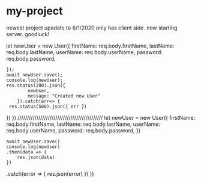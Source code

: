 # my-project
newest project upadate to 6/1/2020
only has client side. now starting server. goodluck!


 let newUser = new User({
        firstName: req.body.firstName,
        lastName: req.body.lastName,
        userName: req.body.userName,
        password: req.body.password,
   
    });
    await newUser.save();
    console.log(newUser);
    res.status(200).json({
            newUser,
            message: "Created new User"
        }).catch(err=> {
     res.status(500).json({ err })
})
})
/////////////////////////////////////////////
 let newUser =  new User({
        firstName: req.body.firstName,
        lastName: req.body.lastName,
        userName: req.body.userName,
        password: req.body.password,
    })
    
    await newUser.save()
    console.log(newUser)
    .then(data => {
        res.json(data)
    })
.catch(error => {
    res.json(error)
})
})
